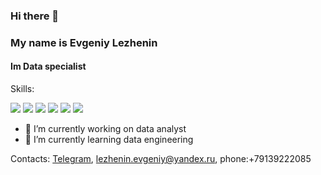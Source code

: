 ### Hi there 👋
### My name is Evgeniy Lezhenin

#### Im Data specialist

Skills: 

<img src="https://img.shields.io/badge/Python-FFFFFF?style=for-the-badge&logo=python&logoColor=3776AB"> <img src="https://img.shields.io/badge/postgresql-FFFFFF?style=for-the-badge&logo=postgresql&logoColor=4169E1"> <img src="https://img.shields.io/badge/microsoftsqlserver-FFFFFF?style=for-the-badge&logo=microsoftsqlserver&logoColor=CC2927"> <img src="https://img.shields.io/badge/powerbi-FFFFFF?style=for-the-badge&logo=powerbi&logoColor=F2C811"> <img src="https://img.shields.io/badge/tableau-FFFFFF?style=for-the-badge&logo=tableau&logoColor=E97627"> <img src="https://img.shields.io/badge/Airflow-FFFFFF?style=for-the-badge&logo=apacheairflow&logoColor=FF0000">




- 🔭 I’m currently working on data analyst 
- 🌱 I’m currently learning data engineering

Contacts: [Telegram](https://t.me/Evge_L), [lezhenin.evgeniy@yandex.ru](mailto:lezhenin.evgeniy@yandex.ru), phone:+79139222085

